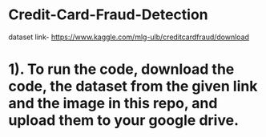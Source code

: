# Credit-Card-Fraud-Detection
dataset link- https://www.kaggle.com/mlg-ulb/creditcardfraud/download <br>
# 1). To run the code, download the code, the dataset from the given link and the image in this repo, and upload them to your google drive.
